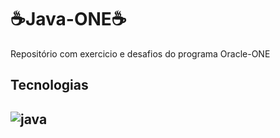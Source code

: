 <h1>☕Java-ONE☕</h1>
<p>Repositório com exercicio e desafios do programa Oracle-ONE</p>
<h2>Tecnologias<h2>
<img align="center" alt="java" src="https://img.shields.io/badge/Java-ED8B00?style=for-the-badge&logo=openjdk&logoColor=white" />
